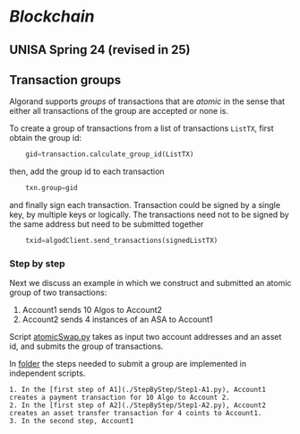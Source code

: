 # *Blockchain*
## UNISA Spring 24 (revised in 25) ##

## Transaction groups ##

Algorand supports *groups* of transactions  that are *atomic* in the sense that either all transactions of the group are accepted or none is.

To create a group of transactions from a list of transactions ``ListTX``, first obtain the group id:

```python
    gid=transaction.calculate_group_id(ListTX)
```
then, add the group id to each transaction

```python
    txn.group=gid
```
and finally sign each transaction. Transaction could be signed by a single key, by multiple keys or
logically. The transactions need not to be signed by the same address but need to be submitted 
together
```python
    txid=algodClient.send_transactions(signedListTX)
```


### Step by step  ###
Next we discuss an example in which we construct and submitted 
an atomic group of two transactions:

1. Account1 sends 10 Algos to Account2
2. Account2 sends 4 instances of an ASA to Account1

Script [atomicSwap.py](./atomicSwap.py) takes as input two account addresses and an asset id, and 
submits the group of transactions.

In [folder](./StepByStep) the steps needed to submit a group are implemented in independent scripts.

    1. In the [first step of A1](./StepByStep/Step1-A1.py), Account1 creates a payment transaction for 10 Algo to Account 2.
    2. In the [first step of A2](./StepByStep/Step1-A2.py), Account2 creates an asset transfer transaction for 4 coints to Account1.
    3. In the second step, Account1

